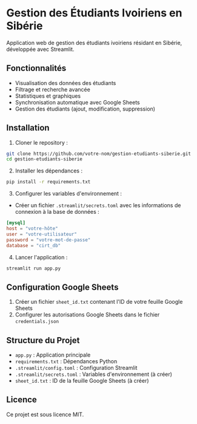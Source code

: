 # Gestion des Étudiants Ivoiriens en Sibérie

Application web de gestion des étudiants ivoiriens résidant en Sibérie, développée avec Streamlit.

## Fonctionnalités

- Visualisation des données des étudiants
- Filtrage et recherche avancée
- Statistiques et graphiques
- Synchronisation automatique avec Google Sheets
- Gestion des étudiants (ajout, modification, suppression)

## Installation

1. Cloner le repository :
```bash
git clone https://github.com/votre-nom/gestion-etudiants-siberie.git
cd gestion-etudiants-siberie
```

2. Installer les dépendances :
```bash
pip install -r requirements.txt
```

3. Configurer les variables d'environnement :
- Créer un fichier `.streamlit/secrets.toml` avec les informations de connexion à la base de données :
```toml
[mysql]
host = "votre-hôte"
user = "votre-utilisateur"
password = "votre-mot-de-passe"
database = "cirt_db"
```

4. Lancer l'application :
```bash
streamlit run app.py
```

## Configuration Google Sheets

1. Créer un fichier `sheet_id.txt` contenant l'ID de votre feuille Google Sheets
2. Configurer les autorisations Google Sheets dans le fichier `credentials.json`

## Structure du Projet

- `app.py` : Application principale
- `requirements.txt` : Dépendances Python
- `.streamlit/config.toml` : Configuration Streamlit
- `.streamlit/secrets.toml` : Variables d'environnement (à créer)
- `sheet_id.txt` : ID de la feuille Google Sheets (à créer)

## Licence

Ce projet est sous licence MIT. 